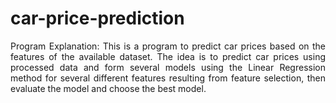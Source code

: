 # car-price-prediction

<p align="justify">
Program Explanation: This is a program to predict car prices based on the features of the available dataset.
The idea is to predict car prices using processed data and form several models using the Linear Regression method for several different features resulting from feature selection, then evaluate the model and choose the best model.
</p>

